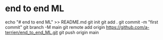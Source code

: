 # end to end ML


echo "# end to end ML" >> README.md
git init
git add .
git commit -m "first commit"
git branch -M main
git remote add origin https://github.com/a-terrien/end_to_end_ML.git
git push origin main
